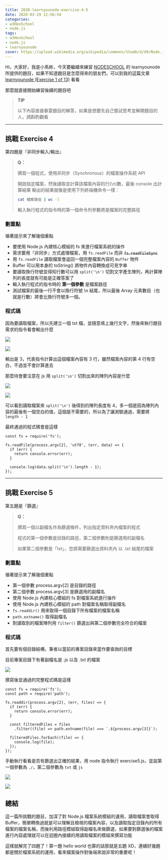 ```yaml
---
title: 2020-learnyounode-exercise-4-5
date: 2020-03-29 12:56:54
categories:
- w3HexSchool
- node.js
tags:
- w3HexSchool
- node.js
- learnyounode
cover: https://upload.wikimedia.org/wikipedia/commons/thumb/d/d9/Node.js_logo.svg/590px-Node.js_logo.svg.png
---
```


Hi，大家好，我是小馬彬，今天要繼續來練習 [NODESCHOOL](https://nodeschool.io/zh-tw/) 的 learnyounode 所提供的題目，如果不知道題目是怎麼得來的朋友們，可以到我的這篇文章 [learnyounode (Exercise 1 of 13)](https://littlehorseboy.github.io/2020/03/13/2020-learnyounode-exercise-1/) 看看

那麼就直接開始練習後續的題目吧

> **TIP**
> 
> 以下內容直接暴雷題目的解答，如果是想要先自己嘗試思考並解開題目的人，請斟酌觀看

---

## 挑戰 Exercise 4

第四題是『非同步輸入/輸出』

> **Q：**
> 
> 撰寫一個程式，使用非同步（Synchronous）的檔案操作系統
 API
> 
> 開啟指定檔案，然後讀取並計算該檔案內容的行(\n)數，最後 console 出計算結果
> 輸出的結果就像是使用下列終端機命令一樣：
>
> ```bash
> cat 檔案路徑 | wc -l
> ```
> 
> 輸入執行程式的指令時的第一個命令列參數將是檔案的完整路徑

### 劃重點

循著提示來了解幾個重點

* 要使用 Node.js 內建核心模組的 fs 來進行檔案系統的操作
* 需求要用『非同步』方式處理檔案，用 `fs.readFile` 而非 ~~`fs.readFileSync`~~
* 用 `fs.readFile` 讀取檔案會返回一個完整檔案內容的 `Buffer` 物件
* Buffer 可以用本身的 toString() 將物件內容轉換成可見字串
* 要讀取換行符號並得知行數可以用 `split('\n')` 切割文字產生陣列，再計算陣列的長度就有可能是正確答案了
* 輸入執行程式的指令時的 **第一個參數** 是檔案路徑
* 測試檔案的最後一行不會以換行符號 \n 結尾，所以最後 Array 元素數目（也就是行數）將會比換行符號多一個。

### 程式碼

因為要讀取檔案，所以先建立一個 txt 檔，並隨意填上幾行文字，然後來執行題目需求的指令看會輸出什麼

![](https://i.imgur.com/gVmKDWp.png)

![](https://i.imgur.com/Yo92CGj.png)

輸出是 3，代表指令計算出這個檔案內容有 3 行，雖然檔案內容的第 4 行有空白，不過並不會計算進去

那麼待會要注意在 js 用 `split('\n')` 切割出來的陣列內容是什麼

![](https://i.imgur.com/xYDRxCH.png)

![](https://i.imgur.com/T2snBLv.png)

可以看到讀取檔案來 `split('\n')` 後得到的陣列長度有 4，多一個是因為陣列內容的最後有一個空白的值，這個是不需要的，所以為了讓測驗通過，需要將 `length - 1`

最終通過的程式碼會是這樣

```javascript=
const fs = require('fs');

fs.readFile(process.argv[2], 'utf8', (err, data) => {
  if (err) {
    return console.error(err);
  }

  console.log(data.split('\n').length - 1);
});
```

---

## 挑戰 Exercise 5

第五題是『篩選』

> **Q：**
> 
> 撰寫一個以副檔名作為篩選條件，列出指定資料夾內檔案的程式
> 
> 程式的第一個參數是目錄的路徑，第二個參數則是篩選用的副檔名
> 
> 如果第二個參數是「txt」，您將需要篩選出資料夾內 以 .txt 結尾的檔案

### 劃重點

循著提示來了解幾個重點

* 第一個參數 process.argv[2] 是目錄的路徑
* 第二個參數 process.argv[3] 是篩選用的副檔名
* 使用 Node.js 內建核心模組的 fs 對檔案系統進行操作
* 使用 Node.js 內建核心模組的 path 對檔案名稱取得副檔名
* `fs.readdir()` 用來取得一個目錄下所有檔案的檔案名稱
* `path.extname()` 取得副檔名
* 對讀取到的檔案陣列用 `filter()` 篩選出與第二個參數完全符合的檔案

### 程式碼

首先要有個目錄結構，筆者以當前的專案目錄來當作要查詢的目標

目前專案目錄下有著副檔名是 .js 以及 .txt 的檔案

![](https://i.imgur.com/ysLC7aq.png)

撰寫後並通過的完整程式碼是這樣

```javascript=
const fs = require('fs');
const path = require('path');

fs.readdir(process.argv[2], (err, files) => {
  if (err) {
    return console.error(err);
  }

  const filteredFiles = files
    .filter((file) => path.extname(file) === `.${process.argv[3]}`);

  filteredFiles.forEach((file) => {
    console.log(file);
  });
});
```

手動執行看看是否有篩選出正確的結果，用 node 指令執行 exercise5.js，並設第一個參數為 `./`，第二個參數為 `txt` 或 `js`

![](https://i.imgur.com/MqmcXnQ.png)

![](https://i.imgur.com/VvyrvVG.png)

## 總結

這一篇所挑戰的題目，加深了對 Node.js 檔案系統模組的運用，讀取檔案會取得 Buffer，簡單轉換過就是可以理解且檢視的檔案內容，以及讀取指定目錄內的所有檔案的檔案名稱，而後利用路徑模組取得副檔名來做篩選，如果要對篩選後的檔案進行內容處理就可以在迴圈內接續的用讀取檔案的模組來撰寫功能

這樣就解完了四題了！第一題 hello world 也算的話那就是五題 XD，連續好幾題都是關於檔案系統的運用，看來檔案操作對後端來說非常的重要呢！
